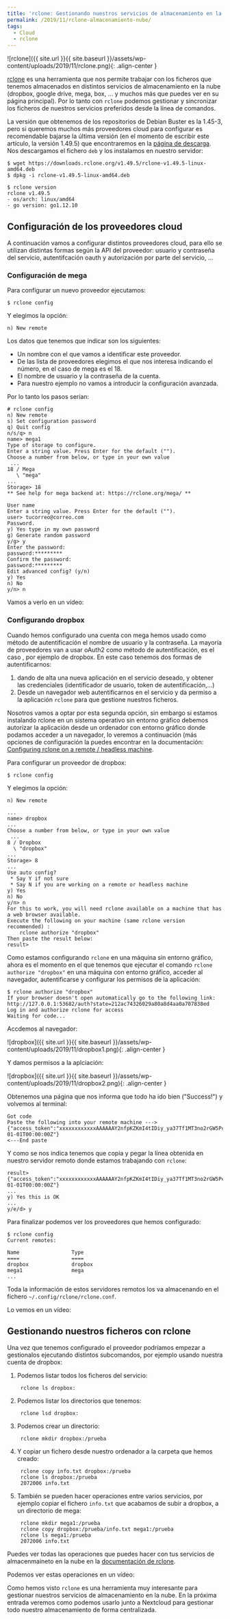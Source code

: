 ```yaml
---
title: 'rclone: Gestionando nuestros servicios de almacenamiento en la nube'
permalink: /2019/11/rclone-almacenamiento-nube/
tags:
  - Cloud
  - rclone
---
```


![rclone]({{ site.url }}{{ site.baseurl }}/assets/wp-content/uploads/2019/11/rclone.png){: .align-center }

[rclone](https://rclone.org/) es una herramienta que nos permite trabajar con los ficheros que tenemos almacenados en distintos servicios de almacenamiento en la nube (dropbox, google drive, mega, box, ... y muchos más que puedes ver en su página principal). Por lo tanto con `rclone` podemos gestionar y sincronizar los ficheros de nuestros servicios preferidos desde la línea de comandos. 

La versión que obtenemos de los repositorios de Debian Buster es la 1.45-3, pero si queremos muchos más proveedores cloud para configurar es recomendable bajarse la última versión (en el momento de escribir este artículo, la versión 1.49.5) que encontraremos en la [página de descarga](https://rclone.org/downloads/). Nos descargamos el fichero `deb` y los instalamos en nuestro servidor:

    $ wget https://downloads.rclone.org/v1.49.5/rclone-v1.49.5-linux-amd64.deb
    $ dpkg -i rclone-v1.49.5-linux-amd64.deb

    $ rclone version
    rclone v1.49.5
    - os/arch: linux/amd64
    - go version: go1.12.10

## Configuración de los proveedores cloud

A continuación vamos a configurar distintos proveedores cloud, para ello se utilizan distintas formas según la API del proveedor: usuario y contraseña del servicio, autentifcación oauth y autorización por parte del servicio, ...

<!--more-->

### Configuración de mega

Para configurar un nuevo proveedor ejecutamos:

    $ rclone config

Y elegimos la opción:

    n) New remote

Los datos que tenemos que indicar son los siguientes:

* Un nombre con el que vamos a identificar este proveedor.
* De las lista de proveedores elegimos el que nos interesa indicando el número, en el caso de mega es el 18.
* El nombre de usuario y la contraseña de la cuenta.
* Para nuestro ejemplo no vamos a introducir la configuración avanzada.

Por lo tanto los pasos serían:

    # rclone config
    n) New remote
    s) Set configuration password
    q) Quit config
    n/s/q> n
    name> mega1
    Type of storage to configure.
    Enter a string value. Press Enter for the default ("").
    Choose a number from below, or type in your own value
     ...
    18 / Mega
       \ "mega"
    ...
    Storage> 18
    ** See help for mega backend at: https://rclone.org/mega/ **

    User name
    Enter a string value. Press Enter for the default ("").
    user> tucorreo@correo.com
    Password.
    y) Yes type in my own password
    g) Generate random password
    y/g> y
    Enter the password:
    password:*********
    Confirm the password:
    password:*********
    Edit advanced config? (y/n)
    y) Yes
    n) No
    y/n> n

Vamos a verlo en un vídeo:

<script id="asciicast-E9nBhgIM9IHfvpEsYDhRgwkLC" src="https://asciinema.org/a/E9nBhgIM9IHfvpEsYDhRgwkLC.js" async></script>


### Configurando dropbox

Cuando hemos configurado una cuenta con mega hemos usado como método de autentificación el nombre de usuario y la contraseña. La mayoría de proveedores van a usar oAuth2 como método de autentificación, es el caso , por ejemplo de dropbox. En este caso tenemos dos formas de autentificarnos:

1. dando de alta una nueva aplicación en el servicio deseado, y obtener las credenciales (identificador de usuario, token de autentificación,...)
2. Desde un navegador web autentificarnos en el servicio y da permiso a la aplicación `rclone` para que gestione nuestros ficheros.

Nosotros vamos a optar por esta segunda opción, sin embargo si estamos instalando rclone en un sistema operativo sin entorno gráfico debemos autorizar la aplicación desde un ordenador con entorno gráfico donde podamos acceder a un navegador, lo veremos a continuación (más opciones de configuración la puedes encontrar en la documentación: [Configuring rclone on a remote / headless machine](https://rclone.org/remote_setup/).

Para configurar un proveedor de dropbox:

    $ rclone config

Y elegimos la opción:

    n) New remote

    ...
    name> dropbox
    ...
    Choose a number from below, or type in your own value
     ...
    8 / Dropbox
      \ "dropbox"
    ...
    Storage> 8
    ...
    Use auto config?
     * Say Y if not sure
     * Say N if you are working on a remote or headless machine
    y) Yes
    n) No
    y/n> n
    For this to work, you will need rclone available on a machine that has a web browser available.
    Execute the following on your machine (same rclone version recommended) :
    	rclone authorize "dropbox"
    Then paste the result below:
    result> 

Como estamos configurando `rclone` en una máquina sin entorno gráfico, ahora es el momento en el que tenemos que ejecutar el comando `rclone authorize "dropbox"` en una máquina con entorno gráfico, acceder al navegador, autentificarse y configurar los permisos de la aplicación:

    $ rclone authorize "dropbox"
    If your browser doesn't open automatically go to the following link: http://127.0.0.1:53682/auth?state=212ac74326029a80a8d4aa0a707838ed
    Log in and authorize rclone for access
    Waiting for code...

Accdemos al navegador:

![dropbox]({{ site.url }}{{ site.baseurl }}/assets/wp-content/uploads/2019/11/dropbox1.png){: .align-center }

Y damos permisos a la aplciación:
    
![dropbox]({{ site.url }}{{ site.baseurl }}/assets/wp-content/uploads/2019/11/dropbox2.png){: .align-center }

Obtenemos una página que nos informa que todo ha ido bien ("Success!") y volvemos al terminal:
    
    Got code
    Paste the following into your remote machine --->
    {"access_token":"xxxxxxxxxxxxAAAAAAY2nfpKZKmI4tIDiy_ya37Tf1MT3no2rGW5PcV3znHJq0i","token_type":"bearer","expiry":"0001-01-01T00:00:00Z"}
    <---End paste

Y como se nos indica tenemos que copia y pegar la línea obtenida en nuestro servidor remoto donde estamos trabajando con `rclone`:

    result> {"access_token":"xxxxxxxxxxxxAAAAAAY2nfpKZKmI4tIDiy_ya37Tf1MT3no2rGW5PcV3znHJq0i","token_type":"bearer","expiry":"0001-01-01T00:00:00Z"}
    ...
    y) Yes this is OK
    ...
    y/e/d> y

Para finalizar podemos ver los proveedores que hemos configurado:

    $ rclone config
    Current remotes:

    Name                 Type
    ====                 ====
    dropbox              dropbox
    mega1                mega
    ...

Toda la información de estos servidores remotos los va almacenando en el fichero `~/.config/rclone/rclone.conf`.

Lo vemos en un vídeo:

<script id="asciicast-PTwHHLh30zI7kQe1gJMnWfkUP" src="https://asciinema.org/a/PTwHHLh30zI7kQe1gJMnWfkUP.js" async></script>

## Gestionando nuestros ficheros con rclone

Una vez que tenemos configurado el proveedor podríamos empezar a gestionalos ejecutando distintos subcomandos, por ejemplo usando nuestra cuenta de dropbox:

1. Podemos listar todos los ficheros del servicio:

        rclone ls dropbox:

2. Podemos listar los directorios que tenemos:

        rclone lsd dropbox:

3. Podemos crear un directorio:

        rclone mkdir dropbox:/prueba

4. Y copiar un fichero desde nuestro ordenador a la carpeta que hemos creado:

        rclone copy info.txt dropbox:/prueba
        rclone ls dropbox:/prueba
        2072006 info.txt

5. También se pueden hacer operaciones entre varios servicios, por ejemplo copiar el fichero `info.txt` que acabamos de subir a dropbox, a un directorio de mega:

        rclone mkdir mega1:/prueba
        rclone copy dropbox:/prueba/info.txt mega1:/prueba
        rclone ls mega1:/prueba
        2072006 info.txt

Puedes ver todas las operaciones que puedes hacer con tus servicios de almacenmaineto en la nube en la [documentación de rclone](https://rclone.org/docs/).

Podemos ver estas operaciones en un vídeo:

<script id="asciicast-5GJmnlatyGvad57kH9ZxNPzs8" src="https://asciinema.org/a/5GJmnlatyGvad57kH9ZxNPzs8.js" async></script>

Como hemos visto `rclone` es una herramienta muy interesante para gestionar nuestros servicios de almacenamiento en la nube. En la próxima entrada veremos como podemos usarlo junto a Nextcloud para gestionar todo nuestro almacenamiento de forma centralizada.